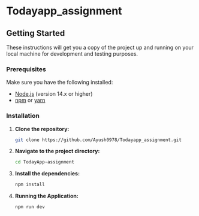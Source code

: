 # Todayapp_assignment

## Getting Started

These instructions will get you a copy of the project up and running on your local machine for development and testing purposes.

### Prerequisites

Make sure you have the following installed:

- [Node.js](https://nodejs.org/en/) (version 14.x or higher)
- [npm](https://www.npmjs.com/) or [yarn](https://yarnpkg.com/)

### Installation

1. **Clone the repository:**

   ```bash
   git clone https://github.com/Ayush0978/Todayapp_assignment.git

2. **Navigate to the project directory:**

   ```bash
   cd TodayApp-assignment

4. **Install the dependencies:**
     ```bash
   npm install

5. **Running the Application:**

    ```bash
    npm run dev
